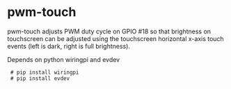# pwm-touch
pwm-touch adjusts PWM duty cycle on GPIO #18 so that brightness on touchscreen can be adjusted using the touchscreen horizontal x-axis touch events (left is dark, right is full brightness).

Depends on python wiringpi and evdev

```
 # pip install wiringpi
 # pip install evdev
```
